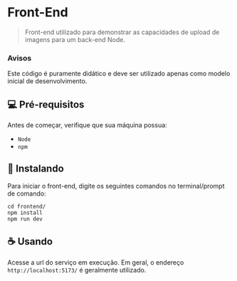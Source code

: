 # Front-End

> Front-end utilizado para demonstrar as capacidades de upload de imagens para um back-end Node.

### Avisos

Este código é puramente didático e deve ser utilizado apenas como modelo inicial de desenvolvimento.

## 💻 Pré-requisitos

Antes de começar, verifique que sua máquina possua:

- `Node`
- `npm`

## 🚀 Instalando

Para iniciar o front-end, digite os seguintes comandos no terminal/prompt de comando:

```
cd frontend/
npm install 
npm run dev
```

## ☕ Usando

Acesse a url do serviço em execução. Em geral, o endereço `http://localhost:5173/` é geralmente utilizado.